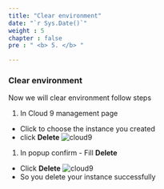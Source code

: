 ```yaml
---
title: "Clear environment"
date: "`r Sys.Date()`"
weight : 5
chapter : false
pre : " <b> 5. </b> "

---
```


### Clear environment
Now we will clear environment follow steps
  1. In Cloud 9 management page
   - Click to choose the instance you created
   - click **Delete**
![cloud9](/images/5clear/delete.png )
  1. In popup confirm
    - Fill **Delete**
   - Click **Delete**
![cloud9](/images/5clear/input.png )
 - So you delete your instance successfully
  